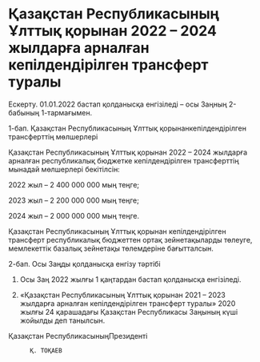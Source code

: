 # Қазақстан Республикасының Ұлттық қорынан 2022 – 2024 жылдарға арналған кепілдендірілген  трансферт туралы

Ескерту. 01.01.2022 бастап қолданысқа енгізіледі – осы Заңның 2-бабының 1-тармағымен. 

1-бап. Қазақстан Республикасының Ұлттық қорынанкепілдендірілген трансферттің мөлшерлері

Қазақстан Республикасының Ұлттық қорынан 2022 – 2024 жылдарға арналған республикалық бюджетке кепілдендірілген трансферттің мынадай мөлшерлері бекітілсін:

2022 жыл – 2 400 000 000 мың теңге;

2023 жыл – 2 200 000 000 мың теңге;

2024 жыл – 2 000 000 000 мың теңге.

Қазақстан Республикасының Ұлттық қорынан кепілдендірілген трансферт республикалық бюджеттен ортақ зейнетақыларды төлеуге, мемлекеттік базалық зейнетақы төлемдеріне бағытталсын.

2-бап. Осы Заңды қолданысқа енгізу тәртібі

1. Осы Заң 2022 жылғы 1 қаңтардан бастап қолданысқа енгізіледі. 

2. «Қазақстан Республикасының Ұлттық қорынан 2021 – 2023 жылдарға арналған кепілдендірілген трансферт туралы» 2020 жылғы 24 қарашадағы Қазақстан Республикасы Заңының күші жойылды деп танылсын. 

Қазақстан РеспубликасыныңПрезиденті

          Қ. ТОҚАЕВ

